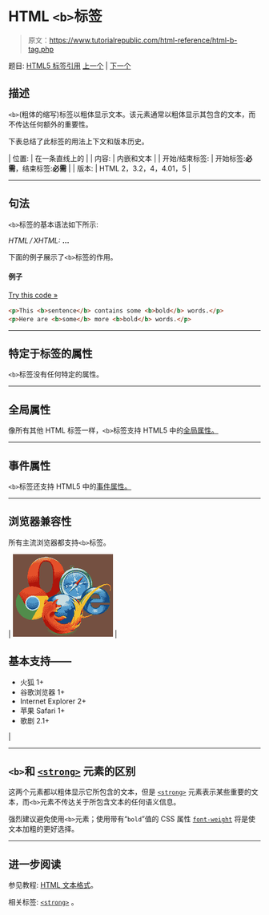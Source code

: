 # HTML `<b>`标签

> 原文：<https://www.tutorialrepublic.com/html-reference/html-b-tag.php>

题目: [HTML5 标签引用](html5-tags.php) [上一个](html5-audio-tag.php) | [下一个](html-base-tag.php)

## 描述

`<b>`(粗体的缩写)标签以粗体显示文本。该元素通常以粗体显示其包含的文本，而不传达任何额外的重要性。

下表总结了此标签的用法上下文和版本历史。

| 位置: | 在一条直线上的 |
| 内容: | 内嵌和文本 |
| 开始/结束标签: | 开始标签:**必需**，结束标签:**必需** |
| 版本: | HTML 2，3.2，4，4.01，5 |

* * *

## 句法

`<b>`标签的基本语法如下所示:

*HTML / XHTML:* <b> ... </b>

下面的例子展示了`<b>`标签的作用。

#### 例子

[Try this code »](../codelab.php?topic=html&file=b-tag "Try this code using online Editor")

```html
<p>This <b>sentence</b> contains some <b>bold</b> words.</p>
<p>Here are <b>some</b> more <b>bold</b> words.</p>
```

* * *

## 特定于标签的属性

`<b>`标签没有任何特定的属性。

* * *

## 全局属性

像所有其他 HTML 标签一样，`<b>`标签支持 HTML5 中的[全局属性。](html5-global-attributes.php)

* * *

## 事件属性

`<b>`标签还支持 HTML5 中的[事件属性。](html5-event-attributes.php)

* * *

## 浏览器兼容性

所有主流浏览器都支持`<b>`标签。

| ![Browsers Icon](img/e9331123c77668c1832e541c2fca1002.png) | 

## 基本支持——

*   火狐 1+
*   谷歌浏览器 1+
*   Internet Explorer 2+
*   苹果 Safari 1+
*   歌剧 2.1+

 |

* * *

## `<b>`和 [`<strong>`](html-strong-tag.php) 元素的区别

这两个元素都以粗体显示它所包含的文本，但是 [`<strong>`](html-strong-tag.php) 元素表示某些重要的文本，而`<b>`元素不传达关于所包含文本的任何语义信息。

强烈建议避免使用`<b>`元素；使用带有“`bold`”值的 CSS 属性 [`font-weight`](../css-reference/css-font-weight-property.php) 将是使文本加粗的更好选择。

* * *

## 进一步阅读

参见教程: [HTML 文本格式](../html-tutorial/html-text-formatting.php)。

相关标签: [`<strong>`](html-strong-tag.php) 。